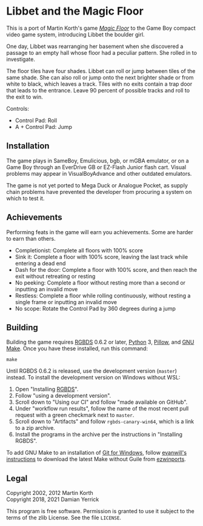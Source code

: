 Libbet and the Magic Floor
==========================
This is a port of Martin Korth's game _[Magic Floor]_ to the Game Boy
compact video game system, introducing Libbet the boulder girl.

One day, Libbet was rearranging her basement when she discovered
a passage to an empty hall whose floor had a peculiar pattern.
She rolled in to investigate.

The floor tiles have four shades. Libbet can roll or jump between
tiles of the same shade. She can also roll or jump onto the next
brighter shade or from white to black, which leaves a track.
Tiles with no exits contain a trap door that leads to the entrance.
Leave 90 percent of possible tracks and roll to the exit to win.

Controls:

- Control Pad: Roll
- A + Control Pad: Jump

Installation
------------
The game plays in SameBoy, Emulicious, bgb, or mGBA emulator, or on a
Game Boy through an EverDrive GB or EZ-Flash Junior flash cart.
Visual problems may appear in VisualBoyAdvance and other outdated
emulators.

The game is not yet ported to Mega Duck or Analogue Pocket, as
supply chain problems have prevented the developer from procuring
a system on which to test it.

Achievements
------------
Performing feats in the game will earn you achievements.  Some are
harder to earn than others.

- Completionist: Complete all floors with 100% score
- Sink it: Complete a floor with 100% score, leaving the last track
  while entering a dead end
- Dash for the door: Complete a floor with 100% score, and then
  reach the exit without retreating or resting
- No peeking: Complete a floor without resting more than a second
  or inputting an invalid move
- Restless: Complete a floor while rolling continuously, without
  resting a single frame or inputting an invalid move
- No scope: Rotate the Control Pad by 360 degrees during a jump

Building
--------

Building the game requires [RGBDS] 0.6.2 or later, [Python] 3,
[Pillow], and [GNU Make].  Once you have these installed,
run this command:

    make

Until RGBDS 0.6.2 is released, use the development version (`master`)
instead.  To install the development version on Windows without WSL:

1. Open "Installing [RGBDS]".
2. Follow "using a development version".
3. Scroll down to "Using our CI" and follow "made available on
   GitHub".
4. Under "workflow run results", follow the name of the most recent
   pull request with a green checkmark next to `master`.
5. Scroll down to "Artifacts" and follow `rgbds-canary-win64`, which
   is a link to a zip archive.
6. Install the programs in the archive per the instructions in
   "Installing RGBDS".

To add GNU Make to an installation of [Git for Windows], follow
[evanwill's instructions] to download the latest Make without Guile
from [ezwinports].

[RGBDS]: https://rgbds.gbdev.io/install
[Python]: https://www.python.org/
[Pillow]: https://pillow.readthedocs.io/
[GNU Make]: https://www.gnu.org/software/make/
[Git for Windows]: https://git-scm.com/download/win
[evanwill's instructions]: https://gist.github.com/evanwill/0207876c3243bbb6863e65ec5dc3f058
[ezwinports]: https://sourceforge.net/projects/ezwinports/files/

Legal
-----
Copyright 2002, 2012 Martin Korth  
Copyright 2018, 2021 Damian Yerrick

This program is free software.  Permission is granted to use it
subject to the terms of the zlib License.  See the file `LICENSE`.


[Magic Floor]: https://problemkaputt.de/magicflr.htm
[RGBDS]: https://rgbds.gbdev.io/install
[Python]: https://www.python.org/
[Pillow]: https://pillow.readthedocs.io/
[GNU Make]: https://www.gnu.org/software/make/
